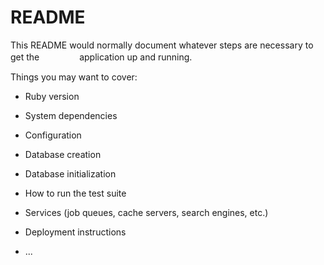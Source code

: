 # README

This README would normally document whatever steps are necessary to get the　  　　　
application up and running.

Things you may want to cover:  
           
* Ruby version

* System dependencies  

* Configuration

* Database creation

* Database initialization

* How to run the test suite

* Services (job queues, cache servers, search engines, etc.)

* Deployment instructions

* ...

